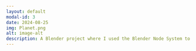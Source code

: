 ```yaml
---
layout: default
modal-id: 3
date: 2024-08-25
img: Planet.png
alt: image-alt
description: A Blender project where I used the Blender Node System to create a 3D model of Earth based on real topographical maps. This project focuses on accurately representing the Earth's surface features by incorporating actual geographic data into the visualizations.
---
```

